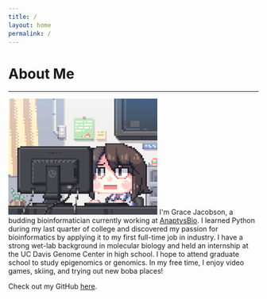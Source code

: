 ```yaml
---
title: /
layout: home
permalink: /
---
```

# About Me <br>
----------
![Programmer_Day](/assets/Programmer_Day.gif)
I'm Grace Jacobson, a budding bioinformatician currently working at [AnaptysBio](https://www.anaptysbio.com/). I learned Python during my last quarter of college and discovered my passion for bioinformatics by applying it to my first full-time job in industry. I have a strong wet-lab background in molecular biology and held an internship at the UC Davis Genome Center in high school. I hope to attend graduate school to study epigenomics or genomics. In my free time, I enjoy video games, skiing, and trying out new boba places!

Check out my GitHub [here](https://github.com/gracejacobson). 